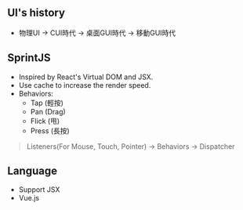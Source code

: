 ## UI's history

- 物理UI -> CUI時代 -> 桌面GUI時代 -> 移動GUI時代

## SprintJS

- Inspired by React's Virtual DOM and JSX.
- Use cache to increase the render speed.
- Behaviors:
  - Tap (輕按)
  - Pan (Drag)
  - Flick (甩) 
  - Press (長按)

> Listeners(For Mouse, Touch, Pointer) -> Behaviors -> Dispatcher

## Language

- Support JSX
- Vue.js

